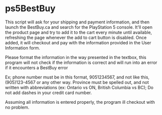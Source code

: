 # ps5BestBuy 

This script will ask for your shipping and payment information, and then launch the BestBuy.ca and search for the PlayStation 5 console. 
It'll open the product page and try to add it to the cart every minute until available, refreshing the page whenever the add to cart button is disabled. 
Once added, it will checkout and pay with the information provided in the User Information form. 

Please format the information in the way presented in the textbox, this program will not check if the information is correct and will run into an error if it encounters a BestBuy error 

Ex; phone number must be in this format, 9051234567, and not like this, (905)123-4567 or any other way. 
Province must be spelled out, and not written with abbreviations (ex: Ontario vs ON, British Columbia vs BC); 
Do not add dashes in your credit card number. 

Assuming all information is entered properly, the program ill checkout with no problem. 
